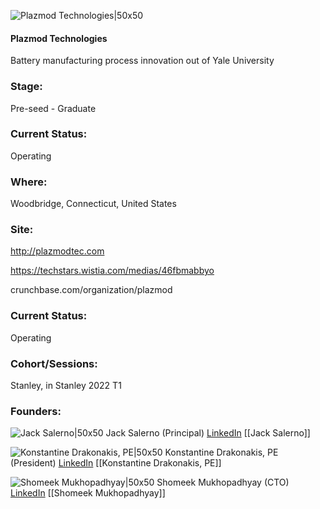 

![Plazmod Technologies|50x50](https://apimg.techstars.com/connect/images/image_files/62694f442f990c0008cd3e45/original/Screen_Shot_2022-04-27_at_8.09.51_AM.png)

#### Plazmod Technologies
Battery manufacturing process innovation out of Yale University

### Stage: 
Pre-seed - Graduate 

### Current Status: 
Operating

### Where:
Woodbridge, Connecticut, United States

### Site:
http://plazmodtec.com

https://techstars.wistia.com/medias/46fbmabbyo

crunchbase.com/organization/plazmod

### Current Status: 
Operating

### Cohort/Sessions: 
Stanley, in Stanley 2022 T1

### Founders: 

![Jack Salerno|50x50]() Jack Salerno (Principal) [LinkedIn](https://linkedin.com/in/jack-salerno-47a4683) [[Jack Salerno]]

![Konstantine Drakonakis, PE|50x50](https://www.f6s.com/static-resource/images/profile-placeholder-user.jpg) Konstantine Drakonakis, PE (President) [LinkedIn](https://linkedin.com/in/kdrakonakis) [[Konstantine Drakonakis, PE]]

![Shomeek Mukhopadhyay|50x50](https://www.f6s.com/static-resource/images/profile-placeholder-user.jpg) Shomeek Mukhopadhyay (CTO) [LinkedIn](https://linkedin.com/in/shomeek-mukhopadhyay-28360424) [[Shomeek Mukhopadhyay]]


